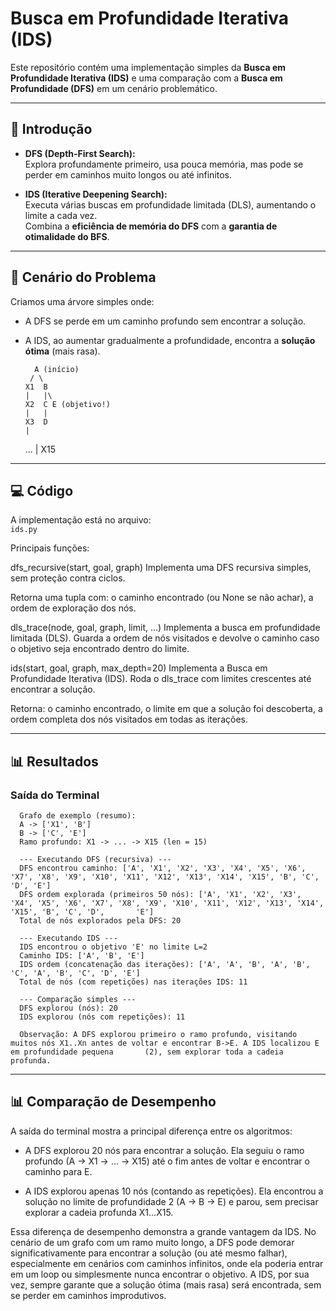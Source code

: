 # Busca em Profundidade Iterativa (IDS)

Este repositório contém uma implementação simples da **Busca em Profundidade Iterativa (IDS)** e uma comparação com a **Busca em Profundidade (DFS)** em um cenário problemático.

---

## 🚀 Introdução

- **DFS (Depth-First Search):**  
  Explora profundamente primeiro, usa pouca memória, mas pode se perder em caminhos muito longos ou até infinitos.  

- **IDS (Iterative Deepening Search):**  
  Executa várias buscas em profundidade limitada (DLS), aumentando o limite a cada vez.  
  Combina a **eficiência de memória do DFS** com a **garantia de otimalidade do BFS**.  

---

## 🧩 Cenário do Problema

Criamos uma árvore simples onde:
- A DFS se perde em um caminho profundo sem encontrar a solução.  
- A IDS, ao aumentar gradualmente a profundidade, encontra a **solução ótima** (mais rasa).  

        A (início)
       / \
      X1  B
      |   |\
      X2  C E (objetivo!)
      |   |
      X3  D
      |
     ...
      |
     X15
---

## 💻 Código

A implementação está no arquivo:  
`ids.py`  

Principais funções:

dfs_recursive(start, goal, graph)
Implementa uma DFS recursiva simples, sem proteção contra ciclos.

Retorna uma tupla com:
o caminho encontrado (ou None se não achar),
a ordem de exploração dos nós.

dls_trace(node, goal, graph, limit, ...)
Implementa a busca em profundidade limitada (DLS).
Guarda a ordem de nós visitados e devolve o caminho caso o objetivo seja encontrado dentro do limite.

ids(start, goal, graph, max_depth=20)
Implementa a Busca em Profundidade Iterativa (IDS).
Roda o dls_trace com limites crescentes até encontrar a solução.

Retorna:
o caminho encontrado,
o limite em que a solução foi descoberta,
a ordem completa dos nós visitados em todas as iterações.

---

## 📊 Resultados

### Saída do Terminal
      Grafo de exemplo (resumo):
      A -> ['X1', 'B']
      B -> ['C', 'E']
      Ramo profundo: X1 -> ... -> X15 (len = 15)

      --- Executando DFS (recursiva) ---
      DFS encontrou caminho: ['A', 'X1', 'X2', 'X3', 'X4', 'X5', 'X6', 'X7', 'X8', 'X9', 'X10', 'X11', 'X12', 'X13', 'X14', 'X15', 'B', 'C', 'D', 'E']
      DFS ordem explorada (primeiros 50 nós): ['A', 'X1', 'X2', 'X3', 'X4', 'X5', 'X6', 'X7', 'X8', 'X9', 'X10', 'X11', 'X12', 'X13', 'X14', 'X15', 'B', 'C', 'D',       'E']
      Total de nós explorados pela DFS: 20

      --- Executando IDS ---
      IDS encontrou o objetivo 'E' no limite L=2
      Caminho IDS: ['A', 'B', 'E']
      IDS ordem (concatenação das iterações): ['A', 'A', 'B', 'A', 'B', 'C', 'A', 'B', 'C', 'D', 'E']
      Total de nós (com repetições) nas iterações IDS: 11
      
      --- Comparação simples ---
      DFS explorou (nós): 20
      IDS explorou (nós com repetições): 11
      
      Observação: A DFS explorou primeiro o ramo profundo, visitando muitos nós X1..Xn antes de voltar e encontrar B->E. A IDS localizou E em profundidade pequena       (2), sem explorar toda a cadeia profunda.
      
      
  ---
    
## 📊 Comparação de Desempenho

A saída do terminal mostra a principal diferença entre os algoritmos:

- A DFS explorou 20 nós para encontrar a solução. Ela seguiu o ramo profundo (A -> X1 -> ... -> X15) até o fim antes de voltar e encontrar o caminho para E.

- A IDS explorou apenas 10 nós (contando as repetições). Ela encontrou a solução no limite de profundidade 2 (A -> B -> E) e parou, sem precisar explorar a cadeia profunda X1...X15.

Essa diferença de desempenho demonstra a grande vantagem da IDS. No cenário de um grafo com um ramo muito longo, a DFS pode demorar significativamente para  encontrar a solução (ou até mesmo falhar), especialmente em cenários com caminhos infinitos, onde ela poderia entrar em um loop ou simplesmente nunca encontrar o objetivo. A IDS, por sua vez, sempre garante que a solução ótima (mais rasa) será encontrada, sem se perder em caminhos improdutivos.









